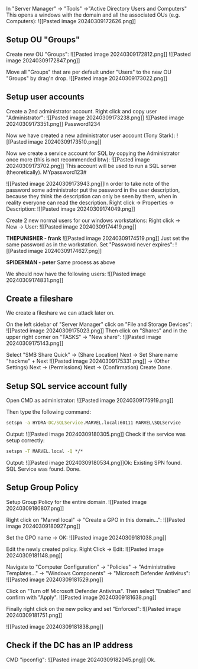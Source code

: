 In "Server Manager" -> "Tools" ->"Active Directory Users and Computers"
This opens a windows with the domain and all the associated OUs (e.g. Computers):
![[Pasted image 20240309172626.png]]

## Setup OU "Groups"

Create new OU "Groups":
![[Pasted image 20240309172812.png]]
![[Pasted image 20240309172847.png]]

Move all "Groups" that are per default under "Users" to the new OU "Groups" by drag'n drop.
![[Pasted image 20240309173022.png]]

## Setup user accounts

Create a 2nd administrator account. Right click and copy user "Administrator":
![[Pasted image 20240309173238.png]]
![[Pasted image 20240309173351.png]]
Password1234

Now we have created a new administrator user account (Tony Stark):
![[Pasted image 20240309173510.png]]

Now we create a service account for SQL by copying the Administrator once more (this is not recommended btw):
![[Pasted image 20240309173702.png]]
This account will be used to run a SQL server (theoretically).
MYpassword123#

![[Pasted image 20240309173943.png]]In order to take note of the password some administrator put the password in the user description, because they think the description can only be seen by them, when in reality everyone can read the description. Right click -> Properties -> Description:
![[Pasted image 20240309174049.png]]

Create 2 new normal users for our windows workstations:
Right click -> New -> User:
![[Pasted image 20240309174419.png]]

**THEPUNISHER - frank**
![[Pasted image 20240309174519.png]]
Just set the same password as in the workstation.
Set "Password never expires":
![[Pasted image 20240309174627.png]]

**SPIDERMAN - peter**
Same process as above

We should now have the following users:
![[Pasted image 20240309174831.png]]

## Create a fileshare

We create a fileshare we can attack later on.

On the left sidebar of "Server Manager" click on "File and Storage Devices":
![[Pasted image 20240309175023.png]]
Then click on "Shares" and in the upper right corner on "TASKS" -> "New share":
![[Pasted image 20240309175143.png]]

Select "SMB Share Quick" -> (Share Location) Next -> Set Share name "hackme" + Next
![[Pasted image 20240309175331.png]]
-> (Other Settings) Next -> (Permissions) Next -> (Confirmation) Create
Done.

## Setup SQL service account fully

Open CMD as administrator:
![[Pasted image 20240309175919.png]]

Then type the following command:
```cmd
setspn -a HYDRA-DC/SQLService.MARVEL.local:60111 MARVEL\SQLService
```
Output:
![[Pasted image 20240309180305.png]]
Check if the service was setup correctly:
```cmd
setspn -T MARVEL.local -Q */*
```
Output:
![[Pasted image 20240309180534.png]]Ok: Existing SPN found. SQL Service was found.
Done.

## Setup Group Policy

Setup Group Policy for the entire domain.
![[Pasted image 20240309180807.png]]

Right click on "Marvel local" -> "Create a GPO in this domain...":
![[Pasted image 20240309180927.png]]

Set the GPO name -> OK:
![[Pasted image 20240309181038.png]]

Edit the newly created policy. Right Click -> Edit:
![[Pasted image 20240309181148.png]]

Navigate to "Computer Configuration" -> "Policies" -> "Administrative Templates..." -> "Windows Components" -> "Microsoft Defender Antivirus":
![[Pasted image 20240309181529.png]]

Click on "Turn off Microsoft Defender Antivirus".
Then select "Enabled" and confirm with "Apply".
![[Pasted image 20240309181638.png]]

Finally right click on the new policy and set "Enforced":
![[Pasted image 20240309181751.png]]

![[Pasted image 20240309181838.png]]

## Check if the DC has an IP address

CMD "ipconfig":
![[Pasted image 20240309182045.png]]
Ok.
